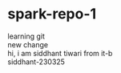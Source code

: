 # spark-repo-1
learning git
<br>
new change
<br>
hi, i am siddhant tiwari from it-b
<br>
siddhant-230325
